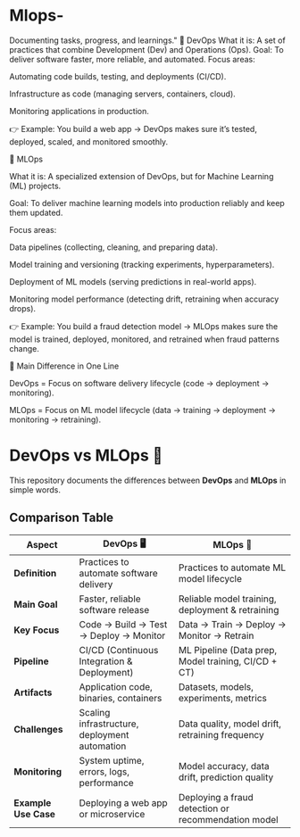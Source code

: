 # Mlops-
Documenting tasks, progress, and learnings."
🔹 DevOps
What it is: A set of practices that combine Development (Dev) and Operations (Ops).
Goal: To deliver software faster, more reliable, and automated.
Focus areas:

Automating code builds, testing, and deployments (CI/CD).

Infrastructure as code (managing servers, containers, cloud).

Monitoring applications in production.

👉 Example: You build a web app → DevOps makes sure it’s tested, deployed, scaled, and monitored smoothly.

🔹 MLOps

What it is: A specialized extension of DevOps, but for Machine Learning (ML) projects.

Goal: To deliver machine learning models into production reliably and keep them updated.

Focus areas:

Data pipelines (collecting, cleaning, and preparing data).

Model training and versioning (tracking experiments, hyperparameters).

Deployment of ML models (serving predictions in real-world apps).

Monitoring model performance (detecting drift, retraining when accuracy drops).

👉 Example: You build a fraud detection model → MLOps makes sure the model is trained, deployed, monitored, and retrained when fraud patterns change.

🔑 Main Difference in One Line

DevOps = Focus on software delivery lifecycle (code → deployment → monitoring).

MLOps = Focus on ML model lifecycle (data → training → deployment → monitoring → retraining).
# DevOps vs MLOps 🚀

This repository documents the differences between **DevOps** and **MLOps** in simple words.  

## Comparison Table

| Aspect              | DevOps 🖥️                           | MLOps 🤖                              |
|---------------------|--------------------------------------|---------------------------------------|
| **Definition**      | Practices to automate software delivery | Practices to automate ML model lifecycle |
| **Main Goal**       | Faster, reliable software release    | Reliable model training, deployment & retraining |
| **Key Focus**       | Code → Build → Test → Deploy → Monitor | Data → Train → Deploy → Monitor → Retrain |
| **Pipeline**        | CI/CD (Continuous Integration & Deployment) | ML Pipeline (Data prep, Model training, CI/CD + CT) |
| **Artifacts**       | Application code, binaries, containers | Datasets, models, experiments, metrics |
| **Challenges**      | Scaling infrastructure, deployment automation | Data quality, model drift, retraining frequency |
| **Monitoring**      | System uptime, errors, logs, performance | Model accuracy, data drift, prediction quality |
| **Example Use Case** | Deploying a web app or microservice | Deploying a fraud detection or recommendation model |
